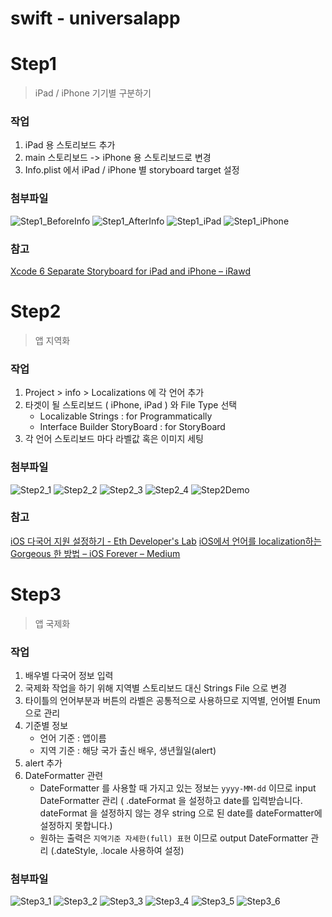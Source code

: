 # swift - universalapp

# Step1
> iPad / iPhone 기기별 구분하기

### 작업
1. iPad 용 스토리보드 추가
2. main 스토리보드 -> iPhone 용 스토리보드로 변경
3. Info.plist 에서 iPad / iPhone 별 storyboard target 설정

### 첨부파일
![Step1_BeforeInfo](CaptureImage/Step1_BeforeInfo.png)
![Step1_AfterInfo](CaptureImage/Step1_AfterInfo.png)
![Step1_iPad](CaptureImage/Step1_iPad.png)
![Step1_iPhone](CaptureImage/Step1_iPhone.png)

### 참고
[Xcode 6 Separate Storyboard for iPad and iPhone – iRawd](https://irawd.wordpress.com/2014/10/21/xcode-6-separate-storyboard-for-ipad-and-iphone/)

# Step2
> 앱 지역화

### 작업
1. Project > info > Localizations 에 각 언어 추가
2. 타겟이 될 스토리보드 ( iPhone, iPad ) 와 File Type 선택
    - Localizable Strings : for Programmatically 
    - Interface Builder StoryBoard : for StoryBoard
3. 각 언어 스토리보드 마다 라벨값 혹은 이미지 세팅

### 첨부파일
![Step2_1](CaptureImage/Step2_1.png)
![Step2_2](CaptureImage/Step2_2.png)
![Step2_3](CaptureImage/Step2_3.png)
![Step2_4](CaptureImage/Step2_4.png)
![Step2Demo](CaptureImage/Step2Demo.gif)

### 참고
[iOS 다국어 지원 설정하기 - Eth Developer's Lab](https://hcn1519.github.io/articles/2017-03/iOS_LanguageSupport)
[iOS에서 언어를 localization하는 Gorgeous 한 방법 – iOS Forever – Medium](https://medium.com/ios-forever/ios%EC%97%90%EC%84%9C-localization%ED%95%98%EB%8A%94-gorgeous-%ED%95%9C-%EB%B0%A9%EB%B2%95-f82ac29d2cfe)

# Step3
> 앱 국제화

### 작업
1. 배우별 다국어 정보 입력
2. 국제화 작업을 하기 위해 지역별 스토리보드 대신 Strings File 으로 변경
3. 타이틀의 언어부분과 버튼의 라벨은 공통적으로 사용하므로 지역별, 언어별 Enum 으로 관리
4. 기준별 정보
    - 언어 기준 : 앱이름
    - 지역 기준 : 해당 국가 출신 배우, 생년월일(alert)
5. alert 추가
6. DateFormatter 관련
    - DateFormatter 를 사용할 때 가지고 있는 정보는 `yyyy-MM-dd` 이므로 input DateFormatter 관리 ( .dateFormat 을 설정하고 date를 입력받습니다. dateFormat 을 설정하지 않는 경우 string 으로 된 date를 dateFormatter에 설정하지 못합니다.)
    - 원하는 출력은 `지역기준 자세한(full) 표현` 이므로 output DateFormatter 관리 (.dateStyle, .locale 사용하여 설정)

### 첨부파일
![Step3_1](CaptureImage/Step3_1.png)
![Step3_2](CaptureImage/Step3_2.png)
![Step3_3](CaptureImage/Step3_3.png)
![Step3_4](CaptureImage/Step3_4.png)
![Step3_5](CaptureImage/Step3_5.png)
![Step3_6](CaptureImage/Step3_6.png)
